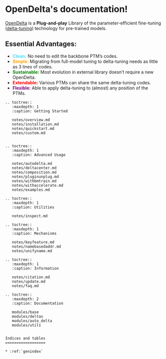 OpenDelta's documentation!
=====================================

[OpenDelta](https://github.com/thunlp/OpenDelta/) is a **Plug-and-play** Library of the parameter-efficient fine-tuning ([delta-tuning](WhatisDelta)) technology for pre-trained models.


## Essential Advantages:

- <span style="color:rgb(81, 217, 245);font-weight:bold">Clean:</span> No need to edit the backbone PTM’s codes.
- <span style="color:orange;font-weight:bold">Simple:</span> Migrating from full-model tuning to delta-tuning needs as little as 3 lines of codes.
- <span style="color:green;font-weight:bold">Sustainable:</span> Most evolution in external library doesn’t require a new OpenDelta.
- <span style="color:red;font-weight:bold">Extendable:</span> Various PTMs can share the same delta-tuning codes.
- <span style="color:purple;font-weight:bold">Flexible:</span> Able to apply delta-tuning to (almost) any position of the PTMs.

```{eval-rst}
.. toctree::
   :maxdepth: 1
   :caption: Getting Started

   notes/overview.md
   notes/installation.md
   notes/quickstart.md
   notes/custom.md
   

.. toctree::
   :maxdepth: 1
   :caption: Advanced Usage
   
   notes/autodelta.md
   notes/deltacenter.md
   notes/composition.md
   notes/pluginunplug.md
   notes/withbmtrain.md
   notes/withaccelerate.md
   notes/examples.md

.. toctree::
   :maxdepth: 1
   :caption: Utilities
   
   notes/inspect.md

.. toctree::
   :maxdepth: 1
   :caption: Mechanisms

   notes/keyfeature.md
   notes/namebasedaddr.md
   notes/unifyname.md

.. toctree::
   :maxdepth: 1
   :caption: Information

   notes/citation.md
   notes/update.md
   notes/faq.md

.. toctree::
   :maxdepth: 2
   :caption: Documentation

   modules/base
   modules/deltas
   modules/auto_delta
   modules/utils


Indices and tables
==================

* :ref:`genindex`

```
